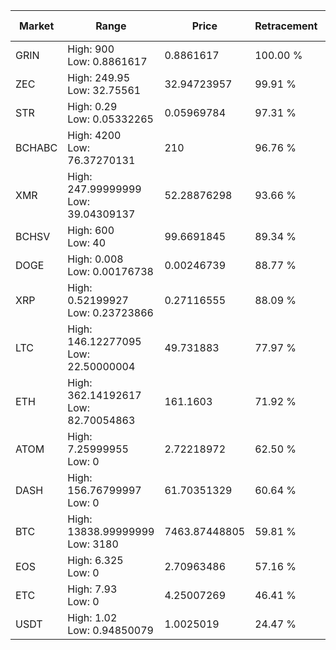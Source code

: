 | Market | Range | Price| Retracement | Doubles to 50% |
| --- | --- | --- | --- | --- |
| GRIN | High: 900<br />Low: 0.8861617 | 0.8861617 | 100.00 % | 508.31 |
| ZEC | High: 249.95<br />Low: 32.75561 | 32.94723957 | 99.91 % | 4.29 |
| STR | High: 0.29<br />Low: 0.05332265 | 0.05969784 | 97.31 % | 2.88 |
| BCHABC | High: 4200<br />Low: 76.37270131 | 210 | 96.76 % | 10.18 |
| XMR | High: 247.99999999<br />Low: 39.04309137 | 52.28876298 | 93.66 % | 2.74 |
| BCHSV | High: 600<br />Low: 40 | 99.6691845 | 89.34 % | 3.21 |
| DOGE | High: 0.008<br />Low: 0.00176738 | 0.00246739 | 88.77 % | 1.98 |
| XRP | High: 0.52199927<br />Low: 0.23723866 | 0.27116555 | 88.09 % | 1.40 |
| LTC | High: 146.12277095<br />Low: 22.50000004 | 49.731883 | 77.97 % | 1.70 |
| ETH | High: 362.14192617<br />Low: 82.70054863 | 161.1603 | 71.92 % | 1.38 |
| ATOM | High: 7.25999955<br />Low: 0 | 2.72218972 | 62.50 % | 1.33 |
| DASH | High: 156.76799997<br />Low: 0 | 61.70351329 | 60.64 % | 1.27 |
| BTC | High: 13838.99999999<br />Low: 3180 | 7463.87448805 | 59.81 % | 1.14 |
| EOS | High: 6.325<br />Low: 0 | 2.70963486 | 57.16 % | 1.17 |
| ETC | High: 7.93<br />Low: 0 | 4.25007269 | 46.41 % | 0.00 |
| USDT | High: 1.02<br />Low: 0.94850079 | 1.0025019 | 24.47 % | 0.00 |
